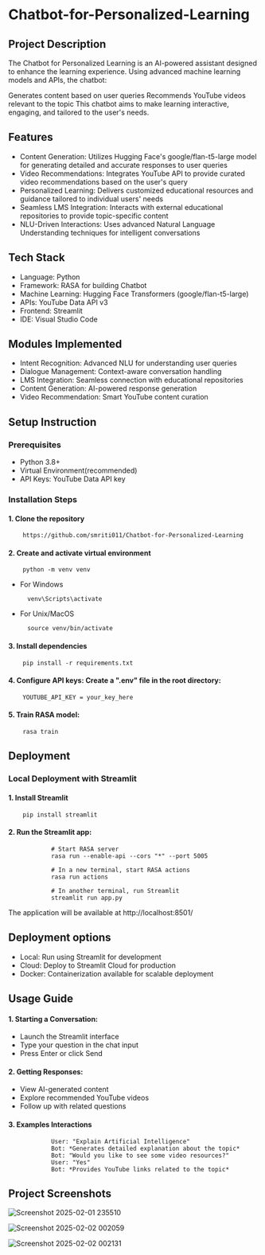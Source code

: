 # Chatbot-for-Personalized-Learning 

## Project Description

The Chatbot for Personalized Learning is an AI-powered assistant designed to enhance the learning experience. Using advanced machine learning models and APIs, the chatbot:

Generates content based on user queries
Recommends YouTube videos relevant to the topic
This chatbot aims to make learning interactive, engaging, and tailored to the user's needs.

## Features 

* Content Generation: Utilizes Hugging Face's google/flan-t5-large model for generating detailed and accurate responses to user queries
* Video Recommendations: Integrates YouTube API to provide curated video recommendations based on the user's query
* Personalized Learning: Delivers customized educational resources and guidance tailored to individual users' needs
* Seamless LMS Integration: Interacts with external educational repositories to provide topic-specific content
* NLU-Driven Interactions: Uses advanced Natural Language Understanding techniques for intelligent conversations

## Tech Stack

* Language: Python
* Framework: RASA for building Chatbot
* Machine Learning: Hugging Face Transformers (google/flan-t5-large)
* APIs: YouTube Data API v3
* Frontend: Streamlit
* IDE: Visual Studio Code

## Modules Implemented

* Intent Recognition: Advanced NLU for understanding user queries
* Dialogue Management: Context-aware conversation handling
* LMS Integration: Seamless connection with educational repositories
* Content Generation: AI-powered response generation
* Video Recommendation: Smart YouTube content curation

## Setup Instruction

### Prerequisites
- Python 3.8+
- Virtual Environment(recommended)
- API Keys: YouTube Data API key


### Installation Steps

#### 1. Clone the repository

        https://github.com/smriti011/Chatbot-for-Personalized-Learning

#### 2. Create and activate virtual environment

        python -m venv venv

* For Windows
  
        venv\Scripts\activate

* For Unix/MacOS
  
        source venv/bin/activate

#### 3. Install dependencies

        pip install -r requirements.txt

#### 4. Configure API keys: Create a ".env" file in the root directory:

        YOUTUBE_API_KEY = your_key_here

#### 5. Train RASA model:

        rasa train


## Deployment

### Local Deployment with Streamlit

#### 1. Install Streamlit

        pip install streamlit
#### 2. Run the Streamlit app:

                # Start RASA server
                rasa run --enable-api --cors "*" --port 5005

                # In a new terminal, start RASA actions
                rasa run actions

                # In another terminal, run Streamlit
                streamlit run app.py

The application will be available at     http://localhost:8501/    

## Deployment options

- Local: Run using Streamlit for development
- Cloud: Deploy to Streamlit Cloud for production
- Docker: Containerization available for scalable deployment

## Usage Guide

#### 1. Starting a Conversation:

* Launch the Streamlit interface
* Type your question in the chat input
* Press Enter or click Send

#### 2. Getting Responses:

* View AI-generated content
* Explore recommended YouTube videos
* Follow up with related questions

#### 3. Examples Interactions

                User: "Explain Artificial Intelligence"
                Bot: *Generates detailed explanation about the topic*
                Bot: "Would you like to see some video resources?"
                User: "Yes"
                Bot: *Provides YouTube links related to the topic*
  

## Project Screenshots

 ![Screenshot 2025-02-01 235510](https://github.com/user-attachments/assets/18cc6034-0cfc-4d92-bbab-f8fbf5db1d52)

 ![Screenshot 2025-02-02 002059](https://github.com/user-attachments/assets/d45fbd98-a35a-4afc-975d-cb2f1c3a9437)

 ![Screenshot 2025-02-02 002131](https://github.com/user-attachments/assets/e77ba818-8303-4e73-a327-3d73c49734c9)



